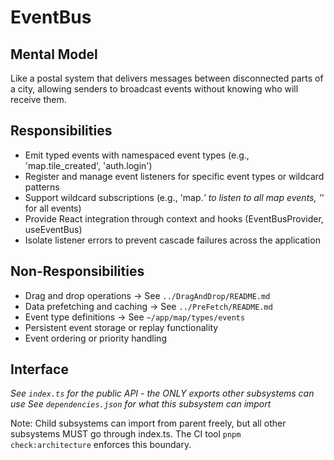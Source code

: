 # EventBus

## Mental Model
Like a postal system that delivers messages between disconnected parts of a city, allowing senders to broadcast events without knowing who will receive them.

## Responsibilities
- Emit typed events with namespaced event types (e.g., 'map.tile_created', 'auth.login')
- Register and manage event listeners for specific event types or wildcard patterns
- Support wildcard subscriptions (e.g., 'map.*' to listen to all map events, '*' for all events)
- Provide React integration through context and hooks (EventBusProvider, useEventBus)
- Isolate listener errors to prevent cascade failures across the application

## Non-Responsibilities
- Drag and drop operations → See `../DragAndDrop/README.md`
- Data prefetching and caching → See `../PreFetch/README.md`
- Event type definitions → See `~/app/map/types/events`
- Persistent event storage or replay functionality
- Event ordering or priority handling

## Interface
*See `index.ts` for the public API - the ONLY exports other subsystems can use*
*See `dependencies.json` for what this subsystem can import*

Note: Child subsystems can import from parent freely, but all other subsystems MUST go through index.ts. The CI tool `pnpm check:architecture` enforces this boundary.